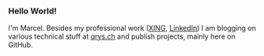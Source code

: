 ### Hello World!

I'm Marcel. Besides my professional work ([XING](https://www.xing.com/profile/Marcel_Suter5), [LinkedIn](https://www.linkedin.com/in/marcelsuter/)) I am blogging on various technical stuff at [qrys.ch](https://qrys.ch) and publish projects, mainly here on GitHub.
